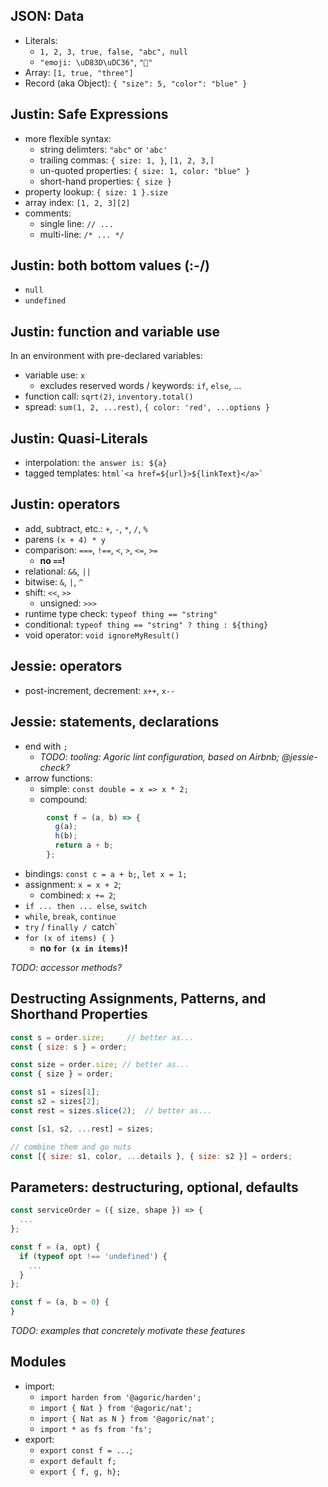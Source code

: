 
## JSON: Data

 - Literals:
   - `1, 2, 3, true, false, "abc", null`
   - `"emoji: \uD83D\uDC36"`, `"🐶"`
 - Array: `[1, true, "three"]`
 - Record (aka Object): `{ "size": 5, "color": "blue" }`


## Justin: Safe Expressions

 - more flexible syntax:
   - string delimters: `"abc"` or  `'abc'`
   - trailing commas: `{ size: 1, }`, `[1, 2, 3,]`
   - un-quoted properties: `{ size: 1, color: "blue" }`
   - short-hand properties: `{ size }`
  - property lookup: `{ size: 1 }.size`
  - array index: `[1, 2, 3][2]`
  - comments:
    - single line: `// ...`
    - multi-line: `/* ... */`

## Justin: both bottom values (**:-/**)

  - `null`
  - `undefined`

## Justin: function and variable use

In an environment with pre-declared variables:

  - variable use: `x`
    - excludes reserved words / keywords: `if`, `else`, ...
  - function call: `sqrt(2)`, `inventory.total()`
  - spread: `sum(1, 2, ...rest)`, `{ color: 'red', ...options }`

## Justin: Quasi-Literals

  - interpolation: `the answer is: ${a}`
  - tagged templates: ``html`<a href=${url}>${linkText}</a>` ``

## Justin: operators

   - add, subtract, etc.: `+`, `-`, `*`, `/`, `%`
   - parens `(x + 4) * y`
   - comparison: `===`, `!==`, `<`, `>`, `<=`, `>=`
       - **no `==`!**
   - relational: `&&`, `||`
   - bitwise: `&`, `|`, `^`
   - shift: `<<`, `>>`
     - unsigned: `>>>`
   - runtime type check: `typeof thing == "string"`
   - conditional: ``typeof thing == "string" ? thing : ${thing} ``
   - void operator: `void ignoreMyResult()`

## Jessie: operators

  - post-increment, decrement: `x++`, `x--`

## Jessie: statements, declarations

 - end with `;`
   - _TODO: tooling: Agoric lint configuration, based on Airbnb; @jessie-check?_
 - arrow functions:
   - simple: `const double = x => x * 2;`
   - compound:

```js
        const f = (a, b) => {
          g(a);
          h(b);
          return a + b;
        };
```

 - bindings: `const c = a + b;`, `let x = 1;`
 - assignment: `x = x + 2`;
   - combined: `x += 2`;
 - `if ... then ... else`, `switch`
 - `while`, `break`, `continue`
 - `try` / `finally / `catch`
 - `for (x of items) { }`
   - **no `for (x in items)`!**

_TODO: accessor methods?_


## Destructing Assignments, Patterns, and Shorthand Properties

```js
const s = order.size;     // better as... 
const { size: s } = order;

const size = order.size; // better as...
const { size } = order;

const s1 = sizes[1];
const s2 = sizes[2];
const rest = sizes.slice(2);  // better as...

const [s1, s2, ...rest] = sizes;

// combine them and go nuts
const [{ size: s1, color, ...details }, { size: s2 }] = orders;

```

## Parameters: destructuring, optional, defaults

```js
const serviceOrder = ({ size, shape }) => {
  ...
};
```

```js
const f = (a, opt) {
  if (typeof opt !== 'undefined') {
    ...
  }
};
```

```js
const f = (a, b = 0) {
}
```

_TODO: examples that concretely motivate these features_

## Modules

 - import:
   - `import harden from '@agoric/harden';`
   - `import { Nat } from '@agoric/nat';`
   - `import { Nat as N } from '@agoric/nat';`
   - `import * as fs from 'fs';`
 - export:
   - `export const f = ...`;
   - `export default f;`
   - `export { f, g, h};`
